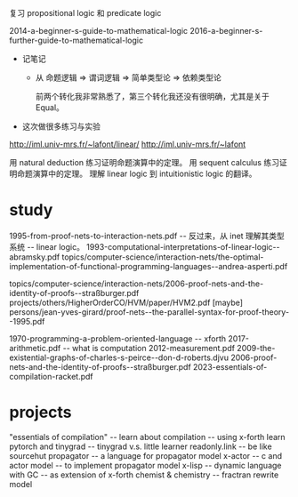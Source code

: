 复习 propositional logic 和 predicate logic

2014-a-beginner-s-guide-to-mathematical-logic
2016-a-beginner-s-further-guide-to-mathematical-logic

- 记笔记

  - 从 命题逻辑 => 谓词逻辑 => 简单类型论 => 依赖类型论

    前两个转化我非常熟悉了，第三个转化我还没有很明确，尤其是关于 Equal。

- 这次做很多练习与实验

http://iml.univ-mrs.fr/~lafont/linear/
http://iml.univ-mrs.fr/~lafont

用 natural deduction 练习证明命题演算中的定理。
用 sequent calculus 练习证明命题演算中的定理。
理解 linear logic 到 intuitionistic logic 的翻译。

# study

1995-from-proof-nets-to-interaction-nets.pdf -- 反过来，从 inet 理解其类型系统 -- linear logic。
1993-computational-interpretations-of-linear-logic--abramsky.pdf
topics/computer-science/interaction-nets/the-optimal-implementation-of-functional-programming-languages--andrea-asperti.pdf

topics/computer-science/interaction-nets/2006-proof-nets-and-the-identity-of-proofs--straßburger.pdf
projects/others/HigherOrderCO/HVM/paper/HVM2.pdf
[maybe] persons/jean-yves-girard/proof-nets--the-parallel-syntax-for-proof-theory--1995.pdf

1970-programming-a-problem-oriented-language -- xforth
2017-arithmetic.pdf -- what is computation
2012-measurement.pdf
2009-the-existential-graphs-of-charles-s-peirce--don-d-roberts.djvu
2006-proof-nets-and-the-identity-of-proofs--straßburger.pdf
2023-essentials-of-compilation-racket.pdf

# projects

"essentials of compilation" -- learn about compilation -- using x-forth
learn pytorch and tinygrad -- tinygrad v.s. little learner
readonly.link -- be like sourcehut
propagator -- a language for propagator model
x-actor -- c and actor model -- to implement propagator model
x-lisp -- dynamic language with GC -- as extension of x-forth
chemist & chemistry -- fractran rewrite model
